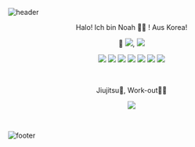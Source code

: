 ![header](https://capsule-render.vercel.app/api?type=slice&color=30A9DE&height=170&section=header)
<p align="center">
Halo! Ich bin Noah 👋🏻 ! Aus Korea!
</p>
<p align="center">
🌱 <img src="https://img.shields.io/badge/Flutter-02569B?style=flat-square&logo=Flutter&logoColor=white"/></a>, <img src="https://img.shields.io/badge/Ruby on Rails-FF0000?style=flat-square&logo=RubyonRails&logoColor=white"/></a>
</p>
<p align="center">
<img src="https://img.shields.io/badge/Slack-4A154B?style=flat-square&logo=Slack&logoColor=white"/></a>
<img src="https://img.shields.io/badge/GitHub-181717?style=flat-square&logo=GitHub&logoColor=white"/></a>
<img src="https://img.shields.io/badge/Notion-000000?style=flat-square&logo=Notion&logoColor=white"/></a>
<img src="https://img.shields.io/badge/Jira-0052CC?style=flat-square&logo=Jira&logoColor=white"/></a>
<img src="https://img.shields.io/badge/Confluence-172B4D?style=flat-square&logo=Confluence&logoColor=white"/></a>
<img src="https://img.shields.io/badge/Postman-FF6C37?style=flat-square&logo=Postman&logoColor=white"/></a>
<img src="https://img.shields.io/badge/Figma-F24E1E?style=flat-square&logo=Figma&logoColor=white"/></a>
</p>
<br>
<p align="center">
Jiujitsu🥋, Work-out💪🏻
</p>
<p align="center">
<img src="https://github-readme-stats.vercel.app/api/top-langs/?username=your-github-username&layout=compact&theme=vision-friendly-dark">
</p>
<br>

![footer](https://capsule-render.vercel.app/api?type=slice&color=EFDC05&height=100&section=footer)
